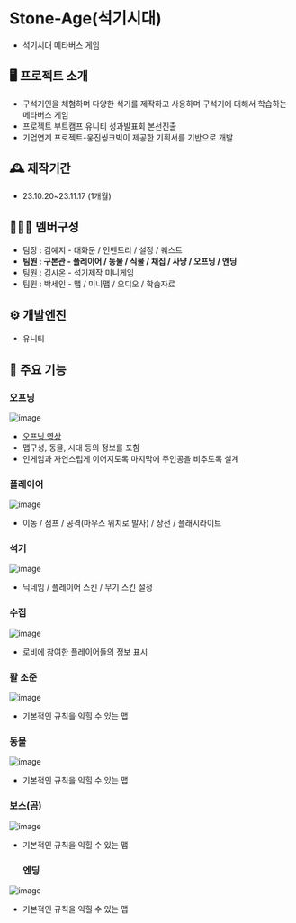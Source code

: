 # Stone-Age(석기시대)

- 석기시대 메타버스 게임

## 🖥️ 프로젝트 소개
- 구석기인을 체험하며 다양한 석기를 제작하고 사용하며 구석기에 대해서 학습하는 메타버스 게임
- 프로젝트 부트캠프 유니티 성과발표회 본선진출
- 기업연계 프로젝트-웅진씽크빅이 제공한 기획서를 기반으로 개발

## 🕰️ 제작기간
- 23.10.20~23.11.17 (1개월)

## 🧑‍🤝‍🧑 멤버구성
- 팀장 : 김예지 - 대화문 / 인벤토리 / 설정 / 퀘스트
- **팀원 : 구본관 - 플레이어 / 동물 / 식물 / 채집 / 사냥 / 오프닝 / 엔딩**
- 팀원 : 김시온 - 석기제작 미니게임
- 팀원 : 박세인 - 맵 / 미니맵 / 오디오 / 학습자료

## ⚙️ 개발엔진
- 유니티

## 📌 주요 기능
### 오프닝

![image](https://github.com/rnqhscjf3333/Stone-Age/assets/41632370/6f1866ec-e69e-4a87-9bd8-c3588d4050d9)
- [오프닝 영상](https://youtu.be/8gyJf4QwdNQ)
- 맵구성, 동물, 시대 등의 정보를 포함
- 인게임과 자연스럽게 이어지도록 마지막에 주인공을 비추도록 설계

### 플레이어
![image](https://github.com/rnqhscjf3333/Koo-Story/assets/41632370/8c3159b3-0108-45fd-983d-74c038c4c7ef)<br>
- 이동 / 점프 / 공격(마우스 위치로 발사) / 장전 / 플래시라이트

### 석기
![image](https://github.com/rnqhscjf3333/Koo-Story/assets/41632370/1fb25298-ea27-4c31-9f44-c17b839d0090) <br>
- 닉네임 / 플레이어 스킨 / 무기 스킨 설정

### 수집
![image](https://github.com/rnqhscjf3333/Koo-Story/assets/41632370/4a292483-e139-4f86-aee8-74af26f117c5) <br>
- 로비에 참여한 플레이어들의 정보 표시


### 활 조준
![image](https://github.com/rnqhscjf3333/Koo-Story/assets/41632370/292d0810-82cc-4864-82d6-706972c2e74f)
- 기본적인 규칙을 익힐 수 있는 맵
  
### 동물
![image](https://github.com/rnqhscjf3333/Koo-Story/assets/41632370/292d0810-82cc-4864-82d6-706972c2e74f)
- 기본적인 규칙을 익힐 수 있는 맵

### 보스(곰)
![image](https://github.com/rnqhscjf3333/Koo-Story/assets/41632370/292d0810-82cc-4864-82d6-706972c2e74f)
- 기본적인 규칙을 익힐 수 있는 맵

  ### 엔딩
![image](https://github.com/rnqhscjf3333/Koo-Story/assets/41632370/292d0810-82cc-4864-82d6-706972c2e74f)
- 기본적인 규칙을 익힐 수 있는 맵
